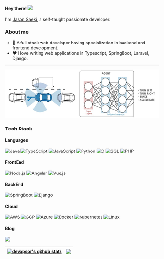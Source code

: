 <h4> Hey there! <img src="https://raw.githubusercontent.com/verma-anushka/verma-anushka/master/gifs/wave.gif" width="30px"></h4>

I'm [Jason Saeki](https://devopsor.github.io/), a self-taught passionate developer.

### About me
- 💼 A full stack web developer having specialization in backend and frontend development. 
- ❤️ I love writing web applications in Typescript, SpringBoot, Laravel, Django. 
 ---

[![](https://raw.githubusercontent.com/devopsor/devopsor/master/profile.jpg)](https://www.devopsor.com/)

### Tech Stack

#### Languages

![Java](https://img.shields.io/badge/-Java-000?&logo=OpenJDK)
![TypeScript](https://img.shields.io/badge/-TypeScript-000?&logo=TypeScript)
![JavaScript](https://img.shields.io/badge/-JavaScript-000?&logo=JavaScript)
![Python](https://img.shields.io/badge/-Python-000?&logo=Python)
![C](https://img.shields.io/badge/-C-000?&logo=C)
![SQL](https://img.shields.io/badge/-SQL-000?&logo=MySQL&logoColor=F90)
![PHP](https://img.shields.io/badge/-PHP-000?&logo=PHP)

#### FrontEnd
![Node.js](https://img.shields.io/badge/-Node.js-000?&logo=node.js)
![Angular](https://img.shields.io/badge/-Angular-000?&logo=Angular)
![Vue.js](https://img.shields.io/badge/-Vue.js-000?&logo=Vue.js)

#### BackEnd
![SpringBoot](https://img.shields.io/badge/-SpringBoot-000?&logo=SpringBoot)
![Django](https://img.shields.io/badge/-Django-000?&logo=Django)

#### Cloud
![AWS](https://img.shields.io/badge/-AWS-000?&logo=Amazon-AWS&logoColor=F90)
![GCP](https://img.shields.io/badge/-GCP-000?&logo=Google-Cloud&logoColor=F90)
![Azure](https://img.shields.io/badge/-Azure-000?&logo=Microsoft-Azure&logoColor=F90)
![Docker](https://img.shields.io/badge/-Docker-000?&logo=Docker)
![Kubernetes](https://img.shields.io/badge/-Kubernetes-000?&logo=Kubernetes)
![Linux](https://img.shields.io/badge/-Linux-000?&logo=Linux)

#### Blog
[![](https://img.shields.io/badge/-🧬%20My%20Blog-000)](https://devopsor.github.io/)

| <a href="https://github.com/devopsor/github-readme-stats"><img align="center" src="https://github-readme-stats.vercel.app/api?username=devopsor&hide_title=true&show_icons=true&include_all_commits=true&theme=buefy&hide_border=true" alt="devopsor's github stats" /></a> | <img align="center" src="https://github-readme-stats.vercel.app/api/top-langs/?username=devopsor&layout=compact&theme=buefy&hide_border=true" /> |
| ------------- | ------------- |

